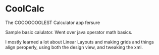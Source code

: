 # CoolCalc
The COOOOOOOLEST Calculator app fersure

Sample basic calulator.  Went over java operator math basics.

I mostly learned a lot about Linear Layouts and making grids and things align peroperly, using both the design view, and tweaking the xml.

